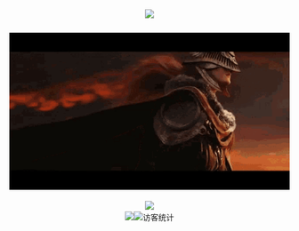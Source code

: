 <h1 align="center"><a href="https://sunguoqi.com/"><img src="https://readme-typing-svg.herokuapp.com/?lines=forefathers%2C%20one%20and%20all!;敬请见证！&center=true&size=27"></a></h1><div align="center" ><img order-radius="100px" src="./elden-ring-arm.gif"/></div><br><div align="center"></div><div align="center"><img src="https://cdn.jsdelivr.net/gh/kevin-Abbring/kevin-Abbring/contribution-snake/github-contribution-grid-snake.svg" /></div><div align="center" ><img order-radius="100px" src="https://cdn.jsdelivr.net/gh/sun0225SUN/photos/images/202108300019556.gif"/><img src="https://visitor-badge.glitch.me/badge?page_id=kevin-Abbring" alt="访客统计" /></div>
